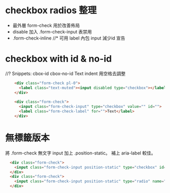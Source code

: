 # checkbox radios 整理

* 最外層 form-check 用於改善佈局
* disable 加入 .form-check-input 表禁用
* .form-check-inline 
//* 可用 label 內包 input 減少id 宣告

# checkbox with id & no-id
//? Snippets: cbox-id cbox-no-id
Text indent 用空格去調整
```html
    <div class="form-check pl-0">
      <label class="text-muted"><input disabled type="checkbox"></label>
    </div>
    
    <div class="form-check">
      <input class="form-check-input" type="checkbox" value="" id="">
      <label class="form-check-label" for="">Text</label>
    </div>
```

# 無標籤版本
將 .form-check 無文字 input 加上 .position-static。 
補上 aria-label 較佳。
```html
  <div class="form-check">
    <input class="form-check-input position-static" type="checkbox" id="blankCheckbox" value="option1" aria-label="...">
  </div>
  <div class="form-check">
    <input class="form-check-input position-static" type="radio" name="blankRadio" id="blankRadio1" value="option1" aria-label="...">
  </div>
```